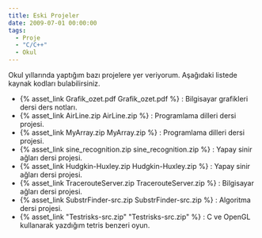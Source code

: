 ```yaml
---
title: Eski Projeler
date: 2009-07-01 00:00:00
tags:
  - Proje
  - "C/C++"
  - Okul
---
```


Okul yıllarında yaptığım bazı projelere yer veriyorum. Aşağıdaki listede
kaynak kodları bulabilirsiniz.

* {% asset_link Grafik_ozet.pdf Grafik_ozet.pdf %} : Bilgisayar grafikleri dersi ders notları.
* {% asset_link AirLine.zip AirLine.zip %} : Programlama dilleri dersi projesi.
* {% asset_link MyArray.zip MyArray.zip %} : Programlama dilleri dersi projesi.
* {% asset_link sine_recognition.zip sine_recognition.zip %} : Yapay sinir ağları dersi projesi.
* {% asset_link Hudgkin-Huxley.zip Hudgkin-Huxley.zip %} : Yapay sinir ağları dersi projesi.
* {% asset_link TracerouteServer.zip TracerouteServer.zip %} : Bilgisayar ağları dersi projesi.
* {% asset_link SubstrFinder-src.zip SubstrFinder-src.zip %} : Algoritma dersi projesi.
* {% asset_link "Testrisks-src.zip" "Testrisks-src.zip" %} : C ve OpenGL kullanarak yazdığım tetris benzeri oyun.

